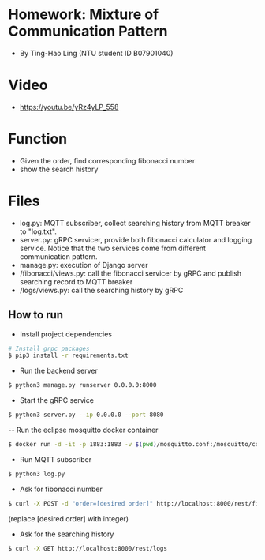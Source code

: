 # Homework: Mixture of Communication Pattern
- By Ting-Hao Ling (NTU student ID B07901040)

# Video

- https://youtu.be/yRz4yLP_558

# Function
- Given the order, find corresponding fibonacci number
- show the search history

# Files
- log.py: MQTT subscriber, collect searching history from MQTT breaker to "log.txt".
- server.py: gRPC servicer, provide both fibonacci calculator and logging service. Notice that the two services come from different communication pattern.
- manage.py: execution of Django server
- /fibonacci/views.py: call the fibonacci servicer by gRPC and publish searching record to MQTT breaker
- /logs/views.py: call the searching history by gRPC


## How to run
- Install project dependencies
```bash
# Install grpc packages
$ pip3 install -r requirements.txt
```
- Run the backend server
```bash
$ python3 manage.py runserver 0.0.0.0:8000
```

- Start the gRPC service
```bash
$ python3 server.py --ip 0.0.0.0 --port 8080
```

-- Run the eclipse mosquitto docker container
```bash
$ docker run -d -it -p 1883:1883 -v $(pwd)/mosquitto.conf:/mosquitto/config/mosquitto.conf eclipse-mosquitto
```

- Run MQTT subscriber
```bash
$ python3 log.py
```

- Ask for fibonacci number
```bash
$ curl -X POST -d "order=[desired order]" http://localhost:8000/rest/fibonacci
```
(replace [desired order] with integer)

- Ask for the searching history
```bash
$ curl -X GET http://localhost:8000/rest/logs
```
